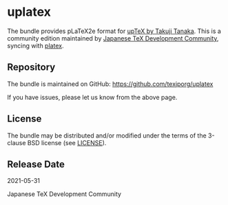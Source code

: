 # uplatex

The bundle provides pLaTeX2e format
for [upTeX by Takuji Tanaka](http://www.t-lab.opal.ne.jp/tex/uptex_en.html).
This is a community edition maintained by
[Japanese TeX Development Community](http://texjp.org),
syncing with [platex](https://github.com/texjporg/platex).

## Repository

The bundle is maintained on GitHub:
https://github.com/texjporg/uplatex

If you have issues, please let us know from the above page.

## License

The bundle may be distributed and/or modified under the terms of
the 3-clause BSD license (see [LICENSE](./LICENSE)).

## Release Date

2021-05-31

Japanese TeX Development Community
